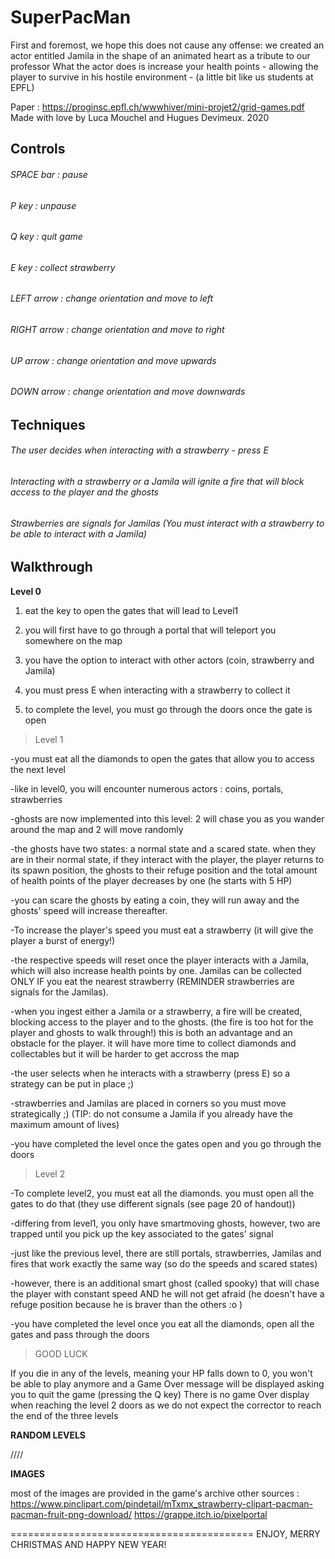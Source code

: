 # SuperPacMan

First and foremost, we hope this does not cause any offense: we created an actor entitled Jamila in the shape of an animated heart as a tribute to our professor
What the actor does is increase your health points - allowing the player to survive in his hostile environment - (a little bit like us students at EPFL)

Paper : https://proginsc.epfl.ch/wwwhiver/mini-projet2/grid-games.pdf
Made with love by Luca Mouchel and Hugues Devimeux. 
2020

## Controls

###### SPACE bar : pause
###### P key : unpause
###### Q key : quit game
###### E key : collect strawberry
###### LEFT arrow : change orientation and move to left
###### RIGHT arrow : change orientation and move to right
###### UP arrow : change orientation and move upwards
###### DOWN arrow : change orientation and move downwards

## Techniques

###### The user decides when interacting with a strawberry - press E 
###### Interacting with a strawberry or a Jamila will ignite a fire that will block access to the player and the ghosts
###### Strawberries are signals for Jamilas (You must interact with a strawberry to be able to interact with a Jamila)
           
## Walkthrough

 __Level 0__
  
  1. eat the key to open the gates that will lead to Level1
 
  1. you will first have to go through a portal that will teleport you somewhere on the map
 
  1. you have the option to interact with other actors (coin, strawberry and Jamila)
 
  1. you must press E when interacting with a strawberry to collect it
 
  1. to complete the level, you must go through the doors once the gate is open


>Level 1 
 
-you must eat all the diamonds to open the gates that allow you to access the next level
 
-like in level0, you will encounter numerous actors : coins, portals, strawberries
 
-ghosts are now implemented into this level: 2 will chase you as you wander around the map and 2 will move randomly
 
-the ghosts have two states: a normal state and a scared state. when they are in their normal state, if they interact with the player, the player returns to its spawn position,
 the ghosts to their refuge position and the total amount of health points of the player decreases by one (he starts with 5 HP)
 
-you can scare the ghosts by eating a coin, they will run away and the ghosts' speed will increase thereafter. 

-To increase the player's speed you must eat a strawberry (it will give the player a burst of energy!)

-the respective speeds will reset once the player interacts with a Jamila, which will also increase health points by one. Jamilas can be collected ONLY IF you eat the nearest strawberry (REMINDER strawberries are signals for the Jamilas). 
 
-when you ingest either a Jamila or a strawberry, a fire will be created, blocking access to the player and to the ghosts. (the fire is too hot for the player and ghosts to walk through!) this is both an advantage and an obstacle for the player. 
it will have more time to collect diamonds and collectables but it will be harder to get accross the map
 
-the user selects when he interacts with a strawberry (press E) so a strategy can be put in place ;)
 
-strawberries and Jamilas are placed in corners so you must move strategically ;) (TIP: do not consume a Jamila if you already have the maximum amount of lives)
 
-you have completed the level once the gates open and you go through the doors
 
 
>Level 2
 
-To complete level2, you must eat all the diamonds. you must open all the gates to do that (they use different signals (see page 20 of handout))

-differing from level1, you only have smartmoving ghosts, however, two are trapped until you pick up the key associated to the gates' signal

-just like the previous level, there are still portals, strawberries, Jamilas and fires that work exactly the same way (so do the speeds and scared states)

-however, there is an additional smart ghost (called spooky) that will chase the player with constant speed AND he will not get afraid (he doesn't have a refuge position because he is braver than the others :o )

-you have completed the level once you eat all the diamonds, open all the gates and pass through the doors
 
 
 >GOOD LUCK
 
 If you die in any of the levels, meaning your HP falls down to 0, you won't be able to play anymore and a Game Over message will be displayed asking you to quit the game (pressing the Q key)
 There is no game Over display when reaching the level 2 doors as we do not expect the corrector to reach the end of the three levels
 
 __________RANDOM LEVELS__________
 


////


__________IMAGES__________

most of the images are provided in the game's archive
other sources : 
https://www.pinclipart.com/pindetail/mTxmx_strawberry-clipart-pacman-pacman-fruit-png-download/
https://grappe.itch.io/pixelportal

==========================================
ENJOY, MERRY CHRISTMAS AND HAPPY NEW YEAR!
